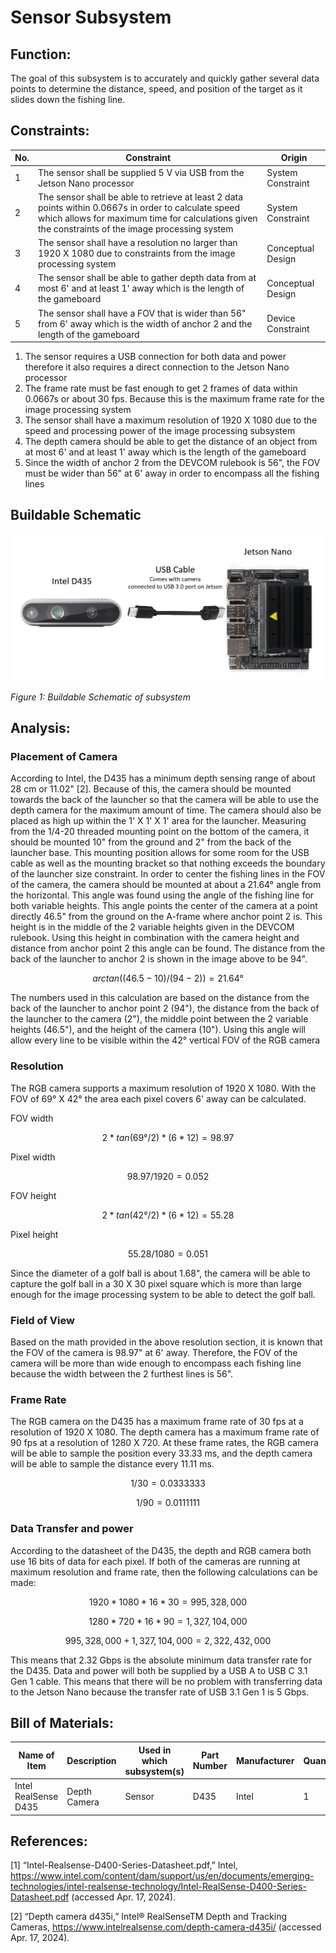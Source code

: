 
# Sensor Subsystem

## **Function:**

The goal of this subsystem is to accurately and quickly gather several data points to determine the
distance, speed, and position of the target as it slides down the fishing line.

## **Constraints:**

| No. | Constraint                                                                                                                                                                                                  | Origin            |
| --- | ----------------------------------------------------------------------------------------------------------------------------------------------------------------------------------------------------------- | ----------------- |
| 1   | The sensor shall be supplied 5 V via USB from the Jetson Nano processor                                                                                                                                     | System Constraint |
| 2   | The sensor shall be able to retrieve at least 2 data points within 0.0667s in order to calculate speed which allows for maximum time for calculations given the constraints of the image processing system  | System Constraint |
| 3   | The sensor shall have a resolution no larger than 1920 X 1080 due to constraints from the image processing system                                                                                           | Conceptual Design |
| 4   | The sensor shall be able to gather depth data from at most 6' and at least 1' away which is the length of the gameboard                                                                                     | Conceptual Design |
| 5   | The sensor shall have a FOV that is wider than 56" from 6' away which is the width of anchor 2 and the length of the gameboard                                                                              | Device Constraint |

1. The sensor requires a USB connection for both data and power therefore it also requires a direct connection to the Jetson Nano processor
2. The frame rate must be fast enough to get 2 frames of data within 0.0667s or about 30 fps. Because this is the maximum frame rate for the image processing system
3. The sensor shall have a maximum resolution of 1920 X 1080 due to the speed and processing power of the image processing subsystem
4. The depth camera should be able to get the distance of an object from at most 6' and at least 1' away which is the length of the gameboard
5. Since the width of anchor 2 from the DEVCOM rulebook is 56", the FOV must be wider than 56" at 6' away in order to encompass all the fishing lines

## **Buildable Schematic**

![Schematic](Documentation/Images/Sensor_subsystem/buildable.png)

*Figure 1: Buildable Schematic of subsystem*

## **Analysis:**

### **Placement of Camera**

According to Intel, the D435 has a minimum depth sensing range of about 28 cm or 11.02" [2]. Because of this, the camera should be mounted towards the back of the launcher so that the camera will be able to use the depth camera for the maximum amount of time. The camera should also be placed as high up within the 1' X 1' X 1' area for the launcher. Measuring from the 1/4-20 threaded mounting point on the bottom of the camera, it should be mounted 10" from the ground and 2" from the back of the launcher base. This mounting position allows for some room for the USB cable as well as the mounting bracket so that nothing exceeds the boundary of the launcher size constraint. In order to center the fishing lines in the FOV of the camera, the camera should be mounted at about a 21.64° angle from the horizontal. This angle was found using the angle of the fishing line for both variable heights. This angle points the center of the camera at a point directly 46.5" from the ground on the A-frame where anchor point 2 is. This height is in the middle of the 2 variable heights given in the DEVCOM rulebook. Using this height in combination with the camera height and distance from anchor point 2 this angle can be found. The distance from the back of the launcher to anchor 2 is shown in the image above to be 94".

~~~ math

arctan((46.5 - 10) / (94 - 2)) = 21.64°

~~~

The numbers used in this calculation are based on the distance from the back of the launcher to anchor point 2 (94"), the distance from the back of the launcher to the camera (2"), the middle point between the 2 variable heights (46.5"), and the height of the camera (10"). Using this angle will allow every line to be visible within the 42° vertical FOV of the RGB camera

### **Resolution**

The RGB camera supports a maximum resolution of 1920 X 1080. With the FOV of 69° X 42° the area each pixel covers 6' away can be calculated.

FOV width

~~~ math

2 * tan(69° / 2) * (6 * 12) = 98.97

~~~

Pixel width

~~~ math

98.97 / 1920 = 0.052

~~~

FOV height

~~~ math

2 * tan(42° / 2) * (6 * 12) = 55.28

~~~

Pixel height

~~~ math

55.28 / 1080 = 0.051

~~~

Since the diameter of a golf ball is about 1.68", the camera will be able to capture the golf ball in a 30 X 30 pixel square which is more than large enough for the image processing system to be able to detect the golf ball.

### **Field of View**

Based on the math provided in the above resolution section, it is known that the FOV of the camera is 98.97" at 6' away. Therefore, the FOV of the camera will be more than wide enough to encompass each fishing line because the width between the 2 furthest lines is 56".



### **Frame Rate**

The RGB camera on the D435 has a maximum frame rate of 30 fps at a resolution of 1920 X 1080. The depth camera has a maximum frame rate of 90 fps at a resolution of 1280 X 720. At these frame rates, the RGB camera will be able to sample the position every 33.33 ms, and the depth camera will be able to sample the distance every 11.11 ms.

~~~ math

1 / 30 = 0.0333333

~~~

~~~ math

1 / 90 = 0.0111111

~~~

### **Data Transfer and power**

According to the datasheet of the D435, the depth and RGB camera both use 16 bits of data for each pixel. If both of the cameras are running at maximum resolution and frame rate, then the following calculations can be made:

~~~ math

1920 * 1080 * 16 * 30 = 995,328,000

~~~

~~~ math

1280 * 720 * 16 * 90 = 1,327,104,000

~~~

~~~ math

995,328,000 + 1,327,104,000 = 2,322,432,000

~~~

This means that 2.32 Gbps is the absolute minimum data transfer rate for the D435. Data and power will both be supplied by a USB A to USB C 3.1 Gen 1 cable. This means that there will be no problem with transferring data to the Jetson Nano because the transfer rate of USB 3.1 Gen 1 is 5 Gbps.

<!--### **Illumination**-->



## **Bill of Materials:**

| Name of Item         | Description  | Used in which subsystem(s) | Part Number      | Manufacturer            | Quantity | Price      | Total   |
| -------------------- | ------------ | -------------------------- | ---------------- | ----------------------- | -------- | ---------- | ------- |
| Intel RealSense D435 | Depth Camera | Sensor                     | D435             | Intel                   | 1        | $304.07    | $304.07 |

## **References:**

[1] “Intel-Realsense-D400-Series-Datasheet.pdf,” Intel, https://www.intel.com/content/dam/support/us/en/documents/emerging-technologies/intel-realsense-technology/Intel-RealSense-D400-Series-Datasheet.pdf (accessed Apr. 17, 2024). 

[2] “Depth camera d435i,” Intel® RealSenseTM Depth and Tracking Cameras, https://www.intelrealsense.com/depth-camera-d435i/ (accessed Apr. 17, 2024). 
